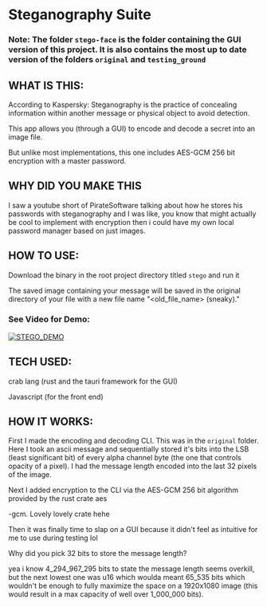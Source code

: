 # Steganography Suite

### Note: The folder `stego-face` is the folder containing the GUI version of this project. It is also contains the most up to date version of the folders `original` and `testing_ground`

## WHAT IS THIS:

According to Kaspersky: Steganography is the practice of concealing information within another message or physical object to avoid detection. 

This app allows you (through a GUI) to encode and decode a secret into an image file.

But unlike most implementations, this one includes AES-GCM 256 bit encryption with a master password.

## WHY DID YOU MAKE THIS

I saw a youtube short of PirateSoftware talking about how he stores his passwords with steganography and I was like, you know that might actually be cool to implement with encryption then i could have my own local password manager based on just images.


## HOW TO USE:

Download the binary in the root project directory titled `stego` and run it

The saved image containing your message will be saved in the original directory of your file with a new file name "<old_file_name> (sneaky).<ext>"

### See Video for Demo:

[![STEGO_DEMO](https://img.youtube.com/vi/fdV8vb1Gvhg/0.jpg)](https://www.youtube.com/watch?v=fdV8vb1Gvhg)

## TECH USED:

crab lang (rust and the tauri framework for the GUI)

Javascript (for the front end)


## HOW IT WORKS:

First I made the encoding and decoding CLI. This was in the `original` folder. Here I took an ascii message and sequentially stored it's bits into the LSB (least significant bit) of every alpha channel byte (the one that controls opacity of a pixel). I had  the message length encoded into the last 32 pixels of the image.

Next I added encryption to the CLI via  the AES-GCM 256 bit algorithm provided by the rust crate aes


-gcm. Lovely lovely crate hehe

Then it was finally time to slap on a GUI because it didn't feel as intuitive for me to use during testing lol

Why did you pick 32 bits to store the message length?

yea i know 4_294_967_295 bits to state the message length seems overkill, but the next lowest one was u16 which woulda meant 65_535 bits which wouldn't be enough to fully maximize the space on a 1920x1080 image (this would result in a max capacity of well over 1_000_000 bits).

